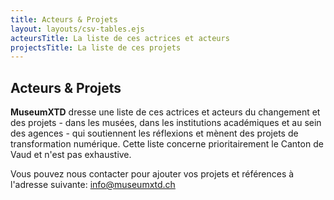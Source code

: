 ```yaml
---
title: Acteurs & Projets
layout: layouts/csv-tables.ejs
acteursTitle: La liste de ces actrices et acteurs
projectsTitle: La liste de ces projets
---
```


## Acteurs & Projets
**MuseumXTD** dresse une liste de ces actrices et acteurs du changement et des projets - dans les musées, dans les institutions académiques et au sein des agences - qui soutiennent les réflexions et mènent des projets de transformation numérique. Cette liste concerne prioritairement le Canton de Vaud et n'est pas exhaustive.

Vous pouvez nous contacter pour ajouter vos projets et références à l'adresse suivante: [info@museumxtd.ch](mailto:info@museumxtd.ch)

